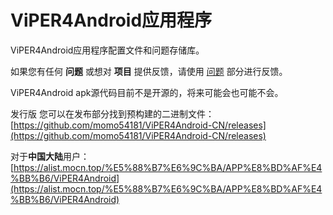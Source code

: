 # ViPER4Android应用程序
ViPER4Android应用程序配置文件和问题存储库。

如果您有任何 **问题** 或想对 **项目** 提供反馈，请使用 [问题](https://github.com/AndroidAudioMods/ViPER4AndroidApp/issues) 部分进行反馈。

ViPER4Android apk源代码目前不是开源的，将来可能会也可能不会。

发行版
您可以在发布部分找到预构建的二进制文件：[https://github.com/momo54181/ViPER4Android-CN/releases](https://github.com/momo54181/ViPER4Android-CN/releases)

对于**中国大陆**用户：[https://alist.mocn.top/%E5%88%B7%E6%9C%BA/APP%E8%BD%AF%E4%BB%B6/ViPER4Android](https://alist.mocn.top/%E5%88%B7%E6%9C%BA/APP%E8%BD%AF%E4%BB%B6/ViPER4Android)
